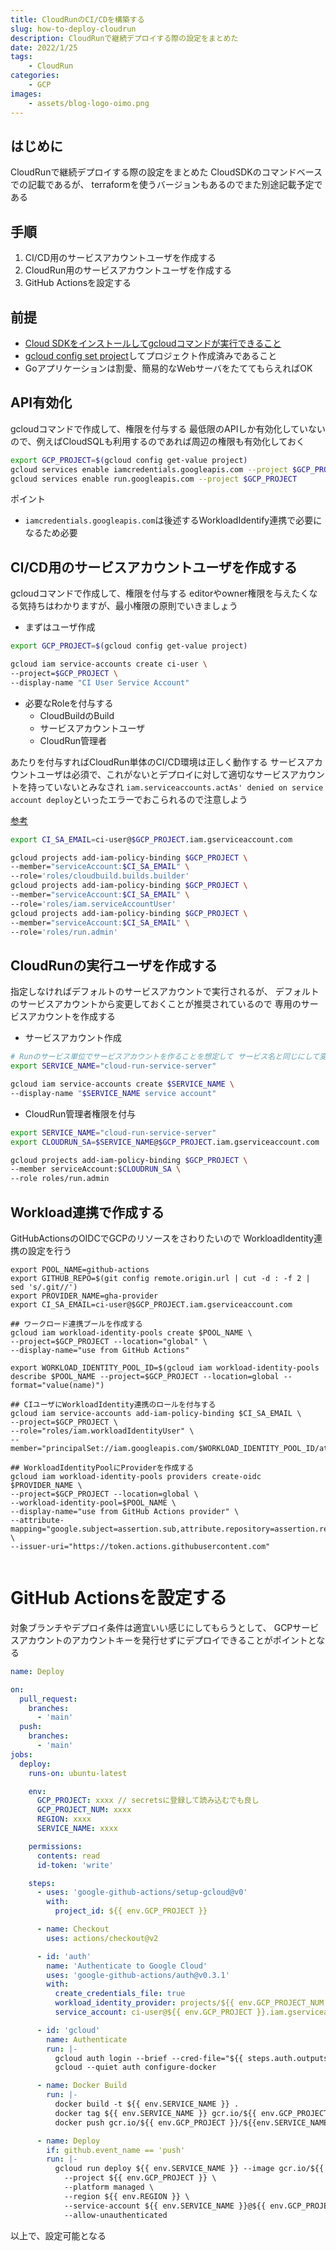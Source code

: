 ```yaml
---
title: CloudRunのCI/CDを構築する
slug: how-to-deploy-cloudrun
description: CloudRunで継続デプロイする際の設定をまとめた
date: 2022/1/25
tags:
    - CloudRun
categories:
    - GCP
images:
    - assets/blog-logo-oimo.png
---
```


## はじめに

CloudRunで継続デプロイする際の設定をまとめた
CloudSDKのコマンドベースでの記載であるが、 terraformを使うバージョンもあるのでまた別途記載予定である

## 手順

1. CI/CD用のサービスアカウントユーザを作成する
2. CloudRun用のサービスアカウントユーザを作成する
3. GitHub Actionsを設定する

## 前提

- [Cloud SDKをインストールしてgcloudコマンドが実行できること](https://cloud.google.com/sdk/docs/install)
- [gcloud config set project](https://cloud.google.com/sdk/gcloud/reference/config/set)してプロジェクト作成済みであること
- Goアプリケーションは割愛、簡易的なWebサーバをたててもらえればOK

## API有効化

gcloudコマンドで作成して、権限を付与する
最低限のAPIしか有効化していないので、例えばCloudSQLも利用するのであれば周辺の権限も有効化しておく

```sh
export GCP_PROJECT=$(gcloud config get-value project)
gcloud services enable iamcredentials.googleapis.com --project $GCP_PROJECT 
gcloud services enable run.googleapis.com --project $GCP_PROJECT
```

ポイント
- `iamcredentials.googleapis.com`は後述するWorkloadIdentify連携で必要になるため必要

## CI/CD用のサービスアカウントユーザを作成する

gcloudコマンドで作成して、権限を付与する
editorやowner権限を与えたくなる気持ちはわかりますが、最小権限の原則でいきましょう

- まずはユーザ作成

```sh
export GCP_PROJECT=$(gcloud config get-value project)

gcloud iam service-accounts create ci-user \
--project=$GCP_PROJECT \
--display-name "CI User Service Account"
```

- 必要なRoleを付与する
    - CloudBuildのBuild
    - サービスアカウントユーザ
    - CloudRun管理者

あたりを付与すればCloudRun単体のCI/CD環境は正しく動作する
サービスアカウントユーザは必須で、これがないとデプロイに対して適切なサービスアカウントを持っていないとみなされ
`iam.serviceaccounts.actAs' denied on service account deploy`といったエラーでおこられるので注意しよう

[参考](https://cloud.google.com/run/docs/reference/iam/roles?hl=ja#gcloud)

```sh
export CI_SA_EMAIL=ci-user@$GCP_PROJECT.iam.gserviceaccount.com

gcloud projects add-iam-policy-binding $GCP_PROJECT \
--member="serviceAccount:$CI_SA_EMAIL" \
--role='roles/cloudbuild.builds.builder'
gcloud projects add-iam-policy-binding $GCP_PROJECT \
--member="serviceAccount:$CI_SA_EMAIL" \
--role='roles/iam.serviceAccountUser'
gcloud projects add-iam-policy-binding $GCP_PROJECT \
--member="serviceAccount:$CI_SA_EMAIL" \
--role='roles/run.admin'
```

## CloudRunの実行ユーザを作成する

指定しなければデフォルトのサービスアカウントで実行されるが、
デフォルトのサービスアカウントから変更しておくことが推奨されているので 専用のサービスアカウントを作成する

- サービスアカウント作成

```sh
# Runのサービス単位でサービスアカウントを作ることを想定して サービス名と同じにして変数を使いまわしているが、特に任意の名前で問題ない
export SERVICE_NAME="cloud-run-service-server"

gcloud iam service-accounts create $SERVICE_NAME \
--display-name "$SERVICE_NAME service account"
```

- CloudRun管理者権限を付与

```sh
export SERVICE_NAME="cloud-run-service-server"
export CLOUDRUN_SA=$SERVICE_NAME@$GCP_PROJECT.iam.gserviceaccount.com

gcloud projects add-iam-policy-binding $GCP_PROJECT \
--member serviceAccount:$CLOUDRUN_SA \
--role roles/run.admin
```

## Workload連携で作成する

GitHubActionsのOIDCでGCPのリソースをさわりたいので WorkloadIdentity連携の設定を行う

```
export POOL_NAME=github-actions
export GITHUB_REPO=$(git config remote.origin.url | cut -d : -f 2 | sed 's/.git//')
export PROVIDER_NAME=gha-provider
export CI_SA_EMAIL=ci-user@$GCP_PROJECT.iam.gserviceaccount.com

## ワークロード連携プールを作成する
gcloud iam workload-identity-pools create $POOL_NAME \
--project=$GCP_PROJECT --location="global" \
--display-name="use from GitHub Actions"

export WORKLOAD_IDENTITY_POOL_ID=$(gcloud iam workload-identity-pools describe $POOL_NAME --project=$GCP_PROJECT --location=global --format="value(name)")

## CIユーザにWorkloadIdentity連携のロールを付与する
gcloud iam service-accounts add-iam-policy-binding $CI_SA_EMAIL \
--project=$GCP_PROJECT \
--role="roles/iam.workloadIdentityUser" \
--member="principalSet://iam.googleapis.com/$WORKLOAD_IDENTITY_POOL_ID/attribute.repository/$GITHUB_REPO"

## WorkloadIdentityPoolにProviderを作成する
gcloud iam workload-identity-pools providers create-oidc $PROVIDER_NAME \
--project=$GCP_PROJECT --location=global \
--workload-identity-pool=$POOL_NAME \
--display-name="use from GitHub Actions provider" \
--attribute-mapping="google.subject=assertion.sub,attribute.repository=assertion.repository,attribute.actor=assertion.actor,attribute.aud=assertion.aud" \
--issuer-uri="https://token.actions.githubusercontent.com"
	
```

# GitHub Actionsを設定する

対象ブランチやデプロイ条件は適宜いい感じにしてもらうとして、
GCPサービスアカウントのアカウントキーを発行せずにデプロイできることがポイントとなる

```yaml
name: Deploy

on:
  pull_request:
    branches:
      - 'main'  
  push:
    branches:
      - 'main'
jobs:
  deploy:
    runs-on: ubuntu-latest

    env:
      GCP_PROJECT: xxxx // secretsに登録して読み込むでも良し
      GCP_PROJECT_NUM: xxxx
      REGION: xxxx
      SERVICE_NAME: xxxx

    permissions:
      contents: read
      id-token: 'write'

    steps:
      - uses: 'google-github-actions/setup-gcloud@v0'
        with:
          project_id: ${{ env.GCP_PROJECT }}

      - name: Checkout
        uses: actions/checkout@v2

      - id: 'auth'
        name: 'Authenticate to Google Cloud'
        uses: 'google-github-actions/auth@v0.3.1'
        with:
          create_credentials_file: true
          workload_identity_provider: projects/${{ env.GCP_PROJECT_NUM }}/locations/global/workloadIdentityPools/github-actions/providers/gha-provider
          service_account: ci-user@${{ env.GCP_PROJECT }}.iam.gserviceaccount.com

      - id: 'gcloud'
        name: Authenticate
        run: |-
          gcloud auth login --brief --cred-file="${{ steps.auth.outputs.credentials_file_path }}"
          gcloud --quiet auth configure-docker

      - name: Docker Build
        run: |-
          docker build -t ${{ env.SERVICE_NAME }} .
          docker tag ${{ env.SERVICE_NAME }} gcr.io/${{ env.GCP_PROJECT }}/${{env.SERVICE_NAME}}:latest
          docker push gcr.io/${{ env.GCP_PROJECT }}/${{env.SERVICE_NAME}}:latest

      - name: Deploy
        if: github.event_name == 'push'
        run: |-
          gcloud run deploy ${{ env.SERVICE_NAME }} --image gcr.io/${{ env.GCP_PROJECT }}/${{ env.SERVICE_NAME }}:latest \
            --project ${{ env.GCP_PROJECT }} \
            --platform managed \
            --region ${{ env.REGION }} \
            --service-account ${{ env.SERVICE_NAME }}@${{ env.GCP_PROJECT }}.iam.gserviceaccount.com \
            --allow-unauthenticated

```

以上で、設定可能となる
